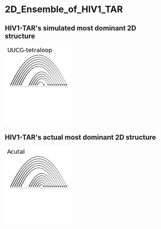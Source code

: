 # 2D_Ensemble_of_HIV1_TAR

## HIV1-TAR's simulated most dominant 2D structure
![Image 1](HIV1_TAR_simulated_2D.png)

## HIV1-TAR's actual most dominant 2D structure
![Image 2](HIV1_TAR_actual_2D.png)
